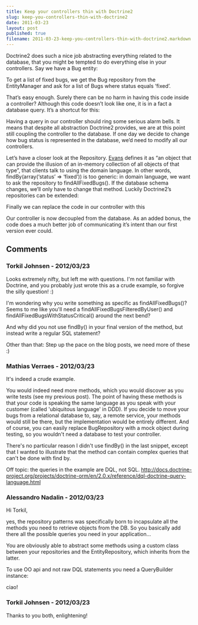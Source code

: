 ```yaml
---
title: Keep your controllers thin with Doctrine2
slug: keep-you-controllers-thin-with-doctrine2
date: 2011-03-23
layout: post
published: true
filename: 2011-03-23-keep-you-controllers-thin-with-doctrine2.markdown
---
```

<!-- *********************************************************************
**                                                                      **
** To add a comment, scroll to the bottom and use the comment template. **
** Then save the file and send me a pull request.                       **
**                                                                      **
***********************************************************************-->

Doctrine2 does such a nice job abstracting everything related to the database, that you might be tempted to do everything else in your controllers. Say we have a Bug entity:

<script src="https://gist.github.com/882898.js?file=thincontrollers1.php"></script>
 
To get a list of fixed bugs, we get the Bug repository from the EntityManager and ask for a list of Bugs where status equals ‘fixed’.

<script src="https://gist.github.com/882898.js?file=thincontrollers2.php"></script>

That’s easy enough. Surely there can be no harm in having this code inside a controller? Although this code doesn’t look like one, it is in a fact a database query. It’s a shortcut for this:

<script src="https://gist.github.com/882898.js?file=thincontrollers3.php"></script>
 
Having a query in our controller should ring some serious alarm bells. It means that despite all abstraction Doctrine2 provides, we are at this point still coupling the controller to the database. If one day we decide to change how bug status is represented in the database, we’d need to modify all our controllers.

Let’s have a closer look at the Repository. [Evans](http://domaindrivendesign.org/books/evans_2003) defines it as “an object that can provide the illusion of an in-memory collection of all objects of that type”, that clients talk to using the domain language. In other words, findBy(array(‘status’ => ‘fixed’)) is too generic: in domain language, we want to ask the repository to findAllFixedBugs(). If the database schema changes, we’ll only have to change that method.  Luckily Doctrine2’s repositories can be extended:

<script src="https://gist.github.com/882898.js?file=thincontrollers4.php"></script>

Finally we can replace the code in our controller with this

<script src="https://gist.github.com/882898.js?file=thincontrollers5.php"></script>

Our controller is now decoupled from the database. As an added bonus, the code does a much better job of communicating it’s intent than our first version ever could.


## Comments

### Torkil Johnsen - 2012/03/23
Looks extremely nifty, but left me with questions. I'm not familiar with Doctrine, and you probably just wrote this as a crude example, so forgive the silly question! :)

I'm wondering why you write something as specific as findAllFixedBugs()? Seems to me like you'll need a findAllFixedBugsFilteredByUser() and findAllFixedBugsWithStatusCritical() around the next bend?

And why did you not use findBy() in your final version of the method, but instead write a regular SQL statement?

Other than that: Step up the pace on the blog posts, we need more of these :)

### Mathias Verraes  - 2012/03/23
It's indeed a crude example.

You would indeed need more methods, which you would discover as you write tests (see my previous post). The point of having these methods is that your code is speaking the same language as you speak with your customer (called 'ubiquitous language' in DDD). If you decide to move your bugs from a relational database to, say, a remote service, your methods would still be there, but the implementation would be entirely different. And of course, you can easily replace BugRepository with a mock object during testing, so you wouldn't need a database to test your controller.

There's no particular reason I didn't use findBy() in the last snippet, except that I wanted to illustrate that the method can contain complex queries that can't be done with find by.

Off topic: the queries in the example are DQL, not SQL. http://docs.doctrine-project.org/projects/doctrine-orm/en/2.0.x/reference/dql-doctrine-query-language.html

### Alessandro Nadalin - 2012/03/23
Hi Torkil,

yes, the repository patterns was specifically born to incapsulate all the methods you need to retrieve objects from the DB.
So you basically add there all the possible queries you need in your application...

You are obviously able to abstract some methods using a custom class between your repositories and the EntityRepository, which inherits from the latter.

To use OO api and not raw DQL statements you need a QueryBuilder instance:
<script src="https://gist.github.com/883091.js?file=gistfile1.txt"></script>

ciao!

### Torkil Johnsen - 2012/03/23
Thanks to you both, enlightening!


<!-- To add a comment, copy this template:

### [YOUR NAME](YOUR URL) - YYY/MM/DD
YOUR COMMENT TEXT HERE....

-->
